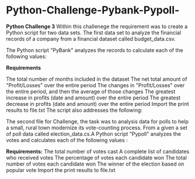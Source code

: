 # Python-Challenge-Pybank-Pypoll-
**Python Challenge 3**
Within this challenege the requirement was to create a Python script for two data sets. The first data set to analyze the financial records of a company from a financial dataset called budget_data.csv.

The Python script "PyBank" analyzes the records to calculate each of the following values:

**Requirements**

The total number of months included in the dataset
The net total amount of "Profit/Losses" over the entire period
The changes in "Profit/Losses" over the entire period, and then the average of those changes
The greatest increase in profits (date and amount) over the entire period
The greatest decrease in profits (date and amount) over the entire period
Import the print results to file.txt
The script also addresses the following:


The second file for Challenge, the task was to analysis data for polls to help a small, rural town modernize its vote-counting process. From a given a set of poll data called election_data.cs.A Python script "Pypoll" analyzes the votes and calculates each of the following values :


**Requirements:**
The total number of votes cast
A complete list of candidates who received votes
The percentage of votes each candidate won
The total number of votes each candidate won
The winner of the election based on popular vote
Import the print results to file.txt
